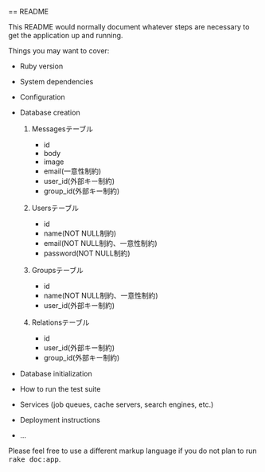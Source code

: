 == README

This README would normally document whatever steps are necessary to get the
application up and running.

Things you may want to cover:

* Ruby version

* System dependencies

* Configuration

* Database creation

    1. Messagesテーブル
        * id
        * body
        * image
        * email(一意性制約)
        * user_id(外部キー制約)
        * group_id(外部キー制約)

    2. Usersテーブル
        * id
        * name(NOT NULL制約)
        * email(NOT NULL制約、一意性制約)
        * password(NOT NULL制約)

    3. Groupsテーブル
        * id
        * name(NOT NULL制約、一意性制約)
        * user_id(外部キー制約)

    4. Relationsテーブル
        * id
        * user_id(外部キー制約)
        * group_id(外部キー制約)

* Database initialization

* How to run the test suite

* Services (job queues, cache servers, search engines, etc.)

* Deployment instructions

* ...


Please feel free to use a different markup language if you do not plan to run
<tt>rake doc:app</tt>.
